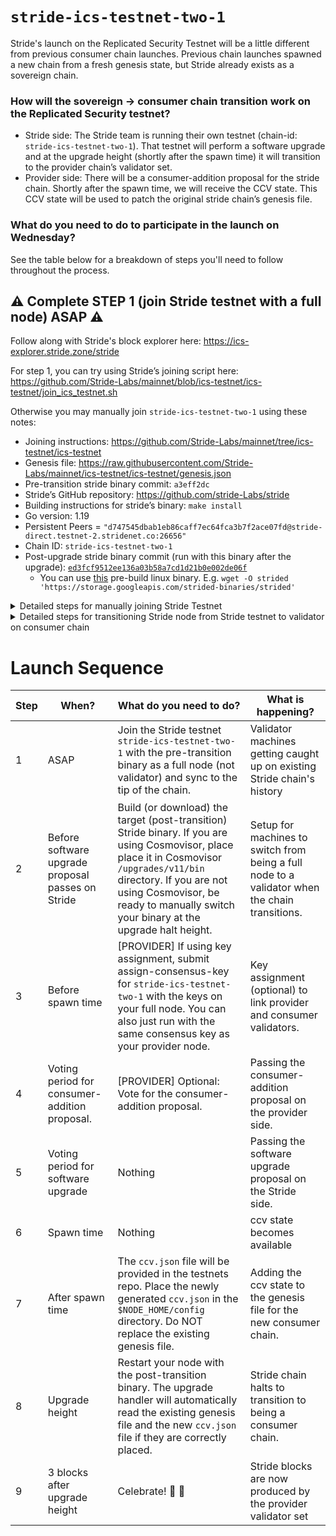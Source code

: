 # `stride-ics-testnet-two-1`

Stride's launch on the Replicated Security Testnet will be a little different from previous consumer chain launches. Previous chain launches spawned a new chain from a fresh genesis state, but Stride already exists as a sovereign chain.

### How will the sovereign -> consumer chain transition work on the Replicated Security testnet?

* Stride side: The Stride team is running their own testnet (chain-id: `stride-ics-testnet-two-1`). That testnet will perform a software upgrade and at the upgrade height (shortly after the spawn time) it will transition to the provider chain’s validator set.
* Provider side: There will be a consumer-addition proposal for the stride chain. Shortly after the spawn time, we will receive the CCV state. This CCV state will be used to patch the original stride chain’s genesis file.

### What do you need to do to participate in the launch on Wednesday?
See the table below for a breakdown of steps you'll need to follow throughout the process. 

## ⚠️  Complete STEP 1 (join Stride testnet with a full node) ASAP ⚠️
Follow along with Stride's block explorer here: https://ics-explorer.stride.zone/stride 

For step 1, you can try using Stride’s joining script here: https://github.com/Stride-Labs/mainnet/blob/ics-testnet/ics-testnet/join_ics_testnet.sh 

Otherwise you may manually join `stride-ics-testnet-two-1` using these notes:
* Joining instructions: https://github.com/Stride-Labs/mainnet/tree/ics-testnet/ics-testnet
* Genesis file: https://raw.githubusercontent.com/Stride-Labs/mainnet/ics-testnet/ics-testnet/genesis.json
* Pre-transition stride binary commit: `a3eff2dc`
* Stride’s GitHub repository: https://github.com/stride-Labs/stride
* Building instructions for stride’s binary: `make install`
* Go version: 1.19
* Persistent Peers = `"d747545dbab1eb86caff7ec64fca3b7f2ace07fd@stride-direct.testnet-2.stridenet.co:26656"`
* Chain ID: `stride-ics-testnet-two-1`
* Post-upgrade stride binary commit (run with this binary after the upgrade): [`ed3fcf9512ee136a03b58a7cd1d21b0e002de06f`](https://github.com/Stride-Labs/stride/commit/ed3fcf9512ee136a03b58a7cd1d21b0e002de06f)
  * You can use [this](https://storage.googleapis.com/strided-binaries/strided) pre-build linux binary. E.g. `wget -O strided 'https://storage.googleapis.com/strided-binaries/strided'`
 
<details><summary>Detailed steps for manually joining Stride Testnet</summary>
<br>
 
 _Courtesy of Stakecito_

```sh
git clone https://github.com/Stride-Labs/stride.git
cd stride
git checkout a3eff2dc
make install
strided init stride-node --chain-id stride-ics-testnet-two-1

# Grab the genesis file
curl -L https://raw.githubusercontent.com/Stride-Labs/mainnet/ics-testnet/ics-testnet/genesis.json -o $HOME/.stride/config/genesis.json
```

* Start stride node, node should start catching up
* Node will panic at UPGRADE_HEIGHT_TBD
* Stop the node

</details>

<details><summary>Detailed steps for transitioning Stride node from Stride testnet to validator on consumer chain</summary>
<br>

_Thanks to Bosco from Silk Nodes_

Download v11 Binary
```sh
cd stride
git pull
git checkout ed3fcf9512ee136a03b58a7cd1d21b0e002de06f
make install

#Should be v11
strided version
```

Make directories in cosmovisor and copy binaries
```
mkdir -p $HOME/.stride/cosmovisor/upgrades/v11/bin/
cp $HOME/go/bin/strided $HOME/.stride/cosmovisor/upgrades/v11/bin/
```

Download new Sovereign genesis
```
mkdir -p $NODE_HOME/config/
wget -O $NODE_HOME/config/ccv.json URL_TBD_PENDING_SPAWN_TIME
```

Restart the Service
```
sudo service stride restart && journalctl -u stride -f -o cat
```

</details>

# Launch Sequence
|Step|When?                                             |What do you need to do?                                                                       |What is happening?                                                                                                                              |
|----|--------------------------------------------------|----------------------------------------------------------------------------------------------|------------------------------------------------------------------------------------------------------------------------------------------------|
|1   |ASAP                                              |Join the Stride testnet `stride-ics-testnet-two-1` with the pre-transition binary as a full node (not validator) and sync to the tip of the chain.|Validator machines getting caught up on existing Stride chain's history                                                                         |
|2   |Before software upgrade proposal passes on Stride |Build (or download) the target (post-transition) Stride binary. If you are using Cosmovisor, place place it in Cosmovisor `/upgrades/v11/bin` directory. If you are not using Cosmovisor, be ready to manually switch your binary at the upgrade halt height.|Setup for machines to switch from being a full node to a validator when the chain transitions.                                                  |
|3   |Before spawn time                                 |[PROVIDER] If using key assignment, submit assign-consensus-key for `stride-ics-testnet-two-1` with the keys on your full node. You can also just run with the same consensus key as your provider node.|Key assignment (optional) to link provider and consumer validators.                                                                             |
|4   |Voting period for consumer-addition proposal.     |[PROVIDER] Optional: Vote for the consumer-addition proposal.                                 |Passing the consumer-addition proposal on the provider side.                                                                                    |
|5   |Voting period for software upgrade                |Nothing                                                                                       |Passing the software upgrade proposal on the Stride side.                                                                                       |
|6   |Spawn time                                        |Nothing                                                                                       |ccv state becomes available                                                                                                                     |
|7   |After spawn time                                  |The `ccv.json` file will be provided in the testnets repo. Place the newly generated `ccv.json` in the `$NODE_HOME/config` directory.   Do NOT replace the existing genesis file.|Adding the ccv state to the genesis file for the new consumer chain.                                                                            |
|8   |Upgrade height                                    |Restart your node with the post-transition binary. The upgrade handler will automatically read the existing genesis file and the new `ccv.json` file if they are correctly placed.|Stride chain halts to transition to being a consumer chain.                                                                                     |
|9   |3 blocks after upgrade height                     |Celebrate! :tada: 🥂                                                |Stride blocks are now produced by the provider validator set                                                                                    |
